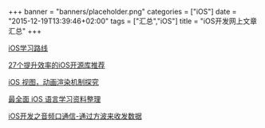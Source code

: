 +++
banner = "banners/placeholder.png"
categories = ["iOS"]
date = "2015-12-19T13:39:46+02:00"
tags = ["汇总","iOS"]
title = "iOS开发网上文章汇总"
+++



[iOS学习路线](http://ios.skyfox.org/route.html)

[27个提升效率的iOS开源库推荐](http://www.open-open.com/lib/view/open1437486677521.html)
    
[iOS 视图，动画渲染机制探究](http://mdsa.51cto.com/art/201512/502018.htm)

[最全面 iOS 语言学习资料整理](http://mobile.51cto.com/iphone-463665.htm)

[iOS开发之音频口通信-通过方波来收发数据](http://www.jianshu.com/p/649e2c341c00)